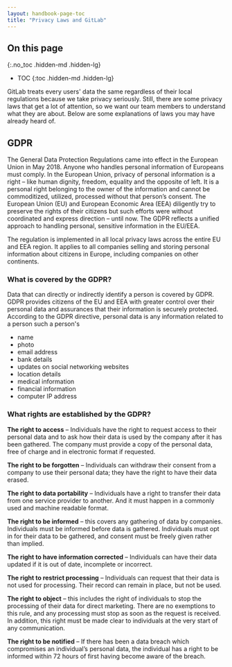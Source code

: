 ```yaml
---
layout: handbook-page-toc
title: "Privacy Laws and GitLab"
---
```


## On this page
{:.no_toc .hidden-md .hidden-lg}

- TOC
{:toc .hidden-md .hidden-lg}

GitLab treats every users' data the same regardless of their local regulations because we take privacy seriously. Still, there are some privacy laws that get a lot of attention, so we want our team members to understand what they are about. Below are some explanations of laws you may have already heard of.

## GDPR

The General Data Protection Regulations came into effect in the European Union in May 2018.  Anyone who handles personal information of Europeans must comply.  In the European Union, privacy of personal information is a right – like human dignity, freedom, equality and the opposite of left.  It is a personal right belonging to the owner of the information and cannot be commoditized, utilized, processed without that person’s consent.  The European Union (EU) and European Economic Area (EEA) diligently try to preserve the rights of their citizens but such efforts were without coordinated and express direction – until now.  The GDPR reflects a unified approach to handling personal, sensitive information in the EU/EEA.

The regulation is implemented in all local privacy laws across the entire EU and EEA region. It applies to all companies selling and storing personal information about citizens in Europe, including companies on other continents.

### What is covered by the GDPR?
Data that can directly or indirectly identify a person is covered by GDPR. GDPR provides citizens of the EU and EEA with greater control over their personal data and assurances that their information is securely protected. According to the GDPR directive, personal data is any information related to a person such a person's
* name 
* photo
* email address
* bank details
* updates on social networking websites
* location details
* medical information
* financial information
* computer IP address

### What rights are established by the GDPR? 

**The right to access** – Individuals have the right to request access to their personal data and to ask how their data is used by the company after it has been gathered. The company must provide a copy of the personal data, free of charge and in electronic
format if requested. 

**The right to be forgotten** – Individuals can withdraw their consent from a company to use their personal data; they have the right to have their data erased.

**The right to data portability** – Individuals have a right to transfer their data from one service provider to another. And it must happen in a commonly used and machine readable format.

**The right to be informed** – this covers any gathering of data by companies.  Individuals must be informed before data is gathered. Individuals must opt in for their data to be gathered, and consent must be freely given rather than implied. 

**The right to have information corrected** – Individuals can have their data updated if it is out of date, incomplete or incorrect. 

**The right to restrict processing** – Individuals can request that their data is not used for processing. Their record can remain in place, but not be used. 

**The right to object** – this includes the right of individuals to stop the processing of their data for direct marketing. There are no exemptions to this rule, and any processing must stop as soon as the request is received. In addition, this right must be made clear to individuals at the very start of any communication.

**The right to be notified** – If there has been a data breach which compromises an individual’s personal data, the individual has a right to be informed within 72 hours of first having become aware of the breach. 
